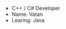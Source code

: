 - C++ / C# Developer
- Name: Vatan
- Learing: Java

<!---
Vatan0137/Vatan0137 is a ✨ special ✨ repository because its `README.md` (this file) appears on your GitHub profile.
You can click the Preview link to take a look at your changes.
--->
